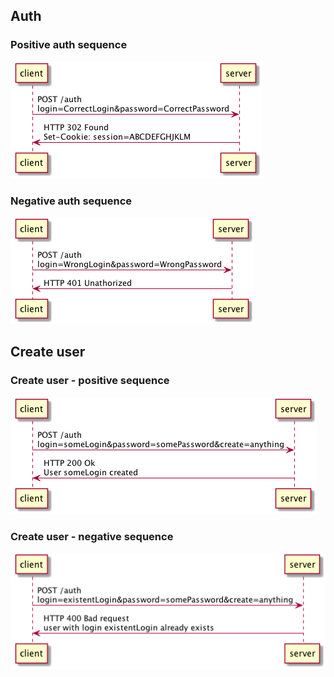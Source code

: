 ## Auth
### Positive auth sequence
![text](images/auth_positive.png)

### Negative auth sequence
![text](images/auth_negative.png)


## Create user
### Create user - positive sequence
![text](images/auth_create_positive.png)

### Create user - negative sequence
![text](images/auth_create_negative.png)
